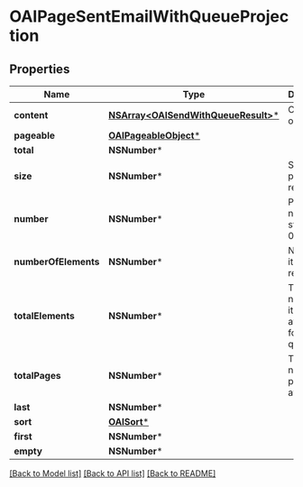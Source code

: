 # OAIPageSentEmailWithQueueProjection

## Properties
Name | Type | Description | Notes
------------ | ------------- | ------------- | -------------
**content** | [**NSArray&lt;OAISendWithQueueResult&gt;***](OAISendWithQueueResult) | Collection of items | 
**pageable** | [**OAIPageableObject***](OAIPageableObject) |  | [optional] 
**total** | **NSNumber*** |  | [optional] 
**size** | **NSNumber*** | Size of page requested | 
**number** | **NSNumber*** | Page number starting at 0 | 
**numberOfElements** | **NSNumber*** | Number of items returned | 
**totalElements** | **NSNumber*** | Total number of items available for querying | 
**totalPages** | **NSNumber*** | Total number of pages available | 
**last** | **NSNumber*** |  | [optional] 
**sort** | [**OAISort***](OAISort) |  | [optional] 
**first** | **NSNumber*** |  | [optional] 
**empty** | **NSNumber*** |  | [optional] 

[[Back to Model list]](../README#documentation-for-models) [[Back to API list]](../README#documentation-for-api-endpoints) [[Back to README]](../README)


